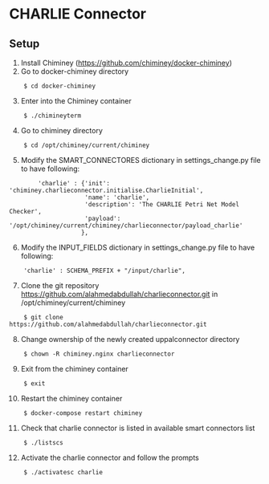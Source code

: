 CHARLIE Connector
=================

Setup
-----
1. Install Chiminey (https://github.com/chiminey/docker-chiminey)
2. Go to docker-chiminey directory
```
	$ cd docker-chiminey
```
3. Enter into the Chiminey container
```
	$ ./chimineyterm
```
4. Go to chiminey directory
```
	$ cd /opt/chiminey/current/chiminey
```
5. Modify the SMART_CONNECTORES dictionary in settings_change.py file to have following:
```
        'charlie' : {'init': 'chiminey.charlieconnector.initialise.CharlieInitial',
                     'name': 'charlie',
                     'description': 'The CHARLIE Petri Net Model Checker',
                     'payload': '/opt/chiminey/current/chiminey/charlieconnector/payload_charlie'
                    },
```
6. Modify the INPUT_FIELDS dictionary in settings_change.py file to have following:
```
	'charlie' : SCHEMA_PREFIX + "/input/charlie",
```
7. Clone the git repository https://github.com/alahmedabdullah/charlieconnector.git in /opt/chiminey/current/chiminey
```
	$ git clone https://github.com/alahmedabdullah/charlieconnector.git
```
8. Change ownership of the newly created uppalconnector directory
```
	$ chown -R chiminey.nginx charlieconnector
```
9. Exit from the chiminey container
```
	$ exit
```
10. Restart the chiminey container
```
	$ docker-compose restart chiminey
```
11. Check that charlie connector is listed in available smart connectors list
```
	$ ./listscs
```
12. Activate the charlie connector and follow the prompts
```
	$ ./activatesc charlie
```
